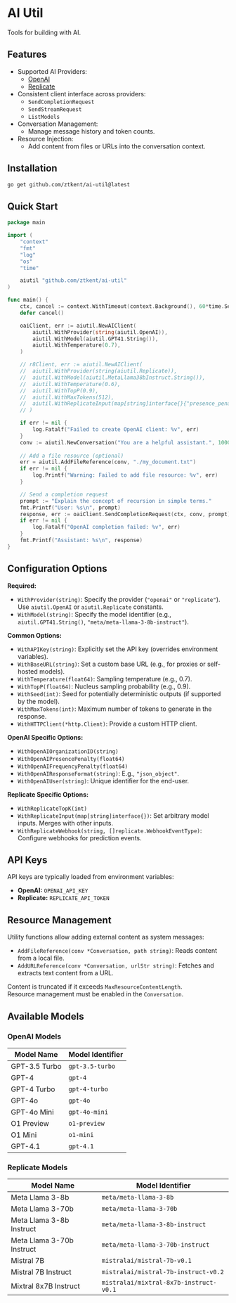 # AI Util

Tools for building with AI.

## Features

- Supported AI Providers:
  - [OpenAI](https://platform.openai.com/docs/overview)
  - [Replicate](https://replicate.com/docs)
- Consistent client interface across providers:
  - `SendCompletionRequest`
  - `SendStreamRequest`
  - `ListModels`
- Conversation Management:
  - Manage message history and token counts.
- Resource Injection:
  - Add content from files or URLs into the conversation context.

## Installation

```bash
go get github.com/ztkent/ai-util@latest
```

## Quick Start

```go
package main

import (
    "context"
    "fmt"
    "log"
    "os"
    "time"

    aiutil "github.com/ztkent/ai-util"
)

func main() {
    ctx, cancel := context.WithTimeout(context.Background(), 60*time.Second)
    defer cancel()

	oaiClient, err := aiutil.NewAIClient(
		aiutil.WithProvider(string(aiutil.OpenAI)),
		aiutil.WithModel(aiutil.GPT41.String()),
		aiutil.WithTemperature(0.7),
	)

	// r8Client, err := aiutil.NewAIClient(
	// 	aiutil.WithProvider(string(aiutil.Replicate)),
	// 	aiutil.WithModel(aiutil.MetaLlama38bInstruct.String()),
	// 	aiutil.WithTemperature(0.6),
	// 	aiutil.WithTopP(0.9),
	// 	aiutil.WithMaxTokens(512),
	// 	aiutil.WithReplicateInput(map[string]interface{}{"presence_penalty": 0.2}),
	// )

	if err != nil {
		log.Fatalf("Failed to create OpenAI client: %v", err)
	}
	conv := aiutil.NewConversation("You are a helpful assistant.", 10000, true)
	
	// Add a file resource (optional)
	err = aiutil.AddFileReference(conv, "./my_document.txt")
	if err != nil {
	    log.Printf("Warning: Failed to add file resource: %v", err)
	}

	// Send a completion request
	prompt := "Explain the concept of recursion in simple terms."
	fmt.Printf("User: %s\n", prompt)
	response, err := oaiClient.SendCompletionRequest(ctx, conv, prompt)
	if err != nil {
		log.Fatalf("OpenAI completion failed: %v", err)
	}
	fmt.Printf("Assistant: %s\n", response)
}
```

## Configuration Options

**Required:**

*   `WithProvider(string)`: Specify the provider (`"openai"` or `"replicate"`). Use `aiutil.OpenAI` or `aiutil.Replicate` constants.
*   `WithModel(string)`: Specify the model identifier (e.g., `aiutil.GPT41.String()`, `"meta/meta-llama-3-8b-instruct"`).

**Common Options:**

*   `WithAPIKey(string)`: Explicitly set the API key (overrides environment variables).
*   `WithBaseURL(string)`: Set a custom base URL (e.g., for proxies or self-hosted models).
*   `WithTemperature(float64)`: Sampling temperature (e.g., 0.7).
*   `WithTopP(float64)`: Nucleus sampling probability (e.g., 0.9).
*   `WithSeed(int)`: Seed for potentially deterministic outputs (if supported by the model).
*   `WithMaxTokens(int)`: Maximum number of tokens to generate in the response.
*   `WithHTTPClient(*http.Client)`: Provide a custom HTTP client.

**OpenAI Specific Options:**

*   `WithOpenAIOrganizationID(string)`
*   `WithOpenAIPresencePenalty(float64)`
*   `WithOpenAIFrequencyPenalty(float64)`
*   `WithOpenAIResponseFormat(string)`: E.g., `"json_object"`.
*   `WithOpenAIUser(string)`: Unique identifier for the end-user.

**Replicate Specific Options:**

*   `WithReplicateTopK(int)`
*   `WithReplicateInput(map[string]interface{})`: Set arbitrary model inputs. Merges with other inputs.
*   `WithReplicateWebhook(string, []replicate.WebhookEventType)`: Configure webhooks for prediction events.

## API Keys

API keys are typically loaded from environment variables:

*   **OpenAI:** `OPENAI_API_KEY`
*   **Replicate:** `REPLICATE_API_TOKEN`

## Resource Management

Utility functions allow adding external content as system messages:

* `AddFileReference(conv *Conversation, path string)`: Reads content from a local file.
* `AddURLReference(conv *Conversation, urlStr string)`: Fetches and extracts text content from a URL.

Content is truncated if it exceeds `MaxResourceContentLength`.  
Resource management must be enabled in the `Conversation`.

## Available Models

### OpenAI Models

| Model Name | Model Identifier |
|------------|------------------|
| GPT-3.5 Turbo | `gpt-3.5-turbo` |
| GPT-4 | `gpt-4` |
| GPT-4 Turbo | `gpt-4-turbo` |
| GPT-4o | `gpt-4o` |
| GPT-4o Mini | `gpt-4o-mini` |
| O1 Preview | `o1-preview` |
| O1 Mini | `o1-mini` |
| GPT-4.1 | `gpt-4.1` |

### Replicate Models

| Model Name | Model Identifier |
|------------|------------------|
| Meta Llama 3-8b | `meta/meta-llama-3-8b` |
| Meta Llama 3-70b | `meta/meta-llama-3-70b` |
| Meta Llama 3-8b Instruct | `meta/meta-llama-3-8b-instruct` |
| Meta Llama 3-70b Instruct | `meta/meta-llama-3-70b-instruct` |
| Mistral 7B | `mistralai/mistral-7b-v0.1` |
| Mistral 7B Instruct | `mistralai/mistral-7b-instruct-v0.2` |
| Mixtral 8x7B Instruct | `mistralai/mixtral-8x7b-instruct-v0.1` |
